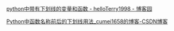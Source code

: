 [python中带有下划线的变量和函数 - helloTerry1998 - 博客园](https://www.cnblogs.com/helloTerry1987/p/10992047.html)

[Python中函数名称前后的下划线用法_cumei1658的博客-CSDN博客](https://blog.csdn.net/cumei1658/article/details/107365456/)

